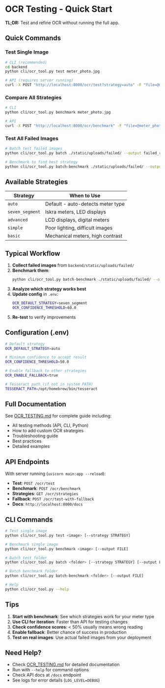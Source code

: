 # OCR Testing - Quick Start

**TL;DR:** Test and refine OCR without running the full app.

## Quick Commands

### Test Single Image

```bash
# CLI (recommended)
cd backend
python cli/ocr_tool.py test meter_photo.jpg

# API (requires server running)
curl -X POST "http://localhost:8000/ocr/test?strategy=auto" -F "file=@meter_photo.jpg"
```

### Compare All Strategies

```bash
# CLI
python cli/ocr_tool.py benchmark meter_photo.jpg

# API
curl -X POST "http://localhost:8000/ocr/benchmark" -F "file=@meter_photo.jpg"
```

### Test All Failed Images

```bash
# Batch test failed images
python cli/ocr_tool.py batch ./static/uploads/failed/ --output failed_results.csv

# Benchmark to find best strategy
python cli/ocr_tool.py batch-benchmark ./static/uploads/failed/ --output benchmark.json
```

## Available Strategies

| Strategy | When to Use |
|----------|-------------|
| `auto` | Default - auto-detects meter type |
| `seven_segment` | Iskra meters, LED displays |
| `advanced` | LCD displays, digital meters |
| `simple` | Poor lighting, difficult images |
| `basic` | Mechanical meters, high contrast |

## Typical Workflow

1. **Collect failed images** from `backend/static/uploads/failed/`
2. **Benchmark them**:
   ```bash
   python cli/ocr_tool.py batch-benchmark ./static/uploads/failed/ --output results.json
   ```
3. **Analyze which strategy works best**
4. **Update config** in `.env`:
   ```bash
   OCR_DEFAULT_STRATEGY=seven_segment
   OCR_CONFIDENCE_THRESHOLD=60.0
   ```
5. **Re-test** to verify improvements

## Configuration (.env)

```bash
# Default strategy
OCR_DEFAULT_STRATEGY=auto

# Minimum confidence to accept result
OCR_CONFIDENCE_THRESHOLD=50.0

# Enable fallback to other strategies
OCR_ENABLE_FALLBACK=true

# Tesseract path (if not in system PATH)
TESSERACT_PATH=/opt/homebrew/bin/tesseract
```

## Full Documentation

See [OCR_TESTING.md](OCR_TESTING.md) for complete guide including:
- All testing methods (API, CLI, Python)
- How to add custom OCR strategies
- Troubleshooting guide
- Best practices
- Detailed examples

## API Endpoints

With server running (`uvicorn main:app --reload`):

- **Test**: `POST /ocr/test`
- **Benchmark**: `POST /ocr/benchmark`
- **Strategies**: `GET /ocr/strategies`
- **Fallback**: `POST /ocr/test-with-fallback`
- **Docs**: `http://localhost:8000/docs`

## CLI Commands

```bash
# Test single image
python cli/ocr_tool.py test <image> [--strategy STRATEGY]

# Benchmark single image
python cli/ocr_tool.py benchmark <image> [--output FILE]

# Batch test folder
python cli/ocr_tool.py batch <folder> [--strategy STRATEGY] [--output FILE]

# Batch benchmark folder
python cli/ocr_tool.py batch-benchmark <folder> [--output FILE]

# Help
python cli/ocr_tool.py --help
```

## Tips

1. **Start with benchmark**: See which strategies work for your meter type
2. **Use CLI for iteration**: Faster than API for testing changes
3. **Check confidence scores**: < 50% usually means wrong reading
4. **Enable fallback**: Better chance of success in production
5. **Test on real images**: Use actual failed images from your deployment

## Need Help?

- Check [OCR_TESTING.md](OCR_TESTING.md) for detailed documentation
- Run with `--help` for command options
- Check API docs at `/docs` endpoint
- See logs for error details (`LOG_LEVEL=DEBUG`)
